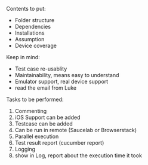 Contents to put:
- Folder structure
- Dependencies
- Installations
- Assumption
- Device coverage



Keep in mind:
- Test case re-usablity
- Maintainability, means easy to understand
- Emulator support, real device support
- read the email from Luke


Tasks to be performed:
1. Commenting
2. iOS Support can be added
3. Testcase can be added
4. Can be run in remote (Saucelab or Browserstack)
5. Parallel execution
6. Test result report (cucumber report)
7. Logging
8. show in Log, report about the execution time it took
